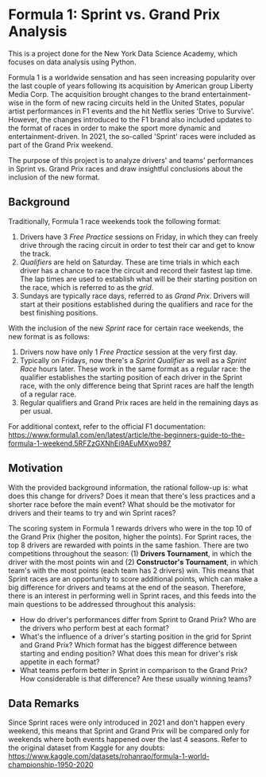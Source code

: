 # Formula 1: Sprint vs. Grand Prix Analysis

This is a project done for the New York Data Science Academy, which focuses on data analysis using Python.

Formula 1 is a worldwide sensation and has seen increasing popularity over the last couple of years following its acquisition by American group Liberty Media Corp. The acquisition brought changes to the brand entertainment-wise in the form of new racing circuits held in the United States, popular artist performances in F1 events and the hit Netflix series 'Drive to Survive'. However, the changes introduced to the F1 brand also included updates to the format of races in order to make the sport more dynamic and entertainment-driven. In 2021, the so-called 'Sprint' races were included as part of the Grand Prix weekend. 

The purpose of this project is to analyze drivers' and teams' performances in Sprint vs. Grand Prix races and draw insightful conclusions about the inclusion of the new format.

## Background

Traditionally, Formula 1 race weekends took the following format: 
  1. Drivers have 3 _Free Practice_ sessions on Friday, in which they can freely drive through the racing circuit in order to test their car and get to know the track.
  2. _Qualifiers_ are held on Saturday. These are time trials in which each driver has a chance to race the circuit and record their fastest lap time. The lap times are used to establish what will be their starting position on the race, which is referred to as the _grid_.
  3. Sundays are typically race days, referred to as _Grand Prix_. Drivers will start at their positions established during the qualifiers and race for the best finishing positions.

With the inclusion of the new _Sprint_ race for certain race weekends, the new format is as follows:
  1. Drivers now have only 1 _Free Practice_ session at the very first day.
  2. Typically on Fridays, now there's a _Sprint Qualifier_ as well as a _Sprint Race_ hours later. These work in the same format as a regular race: the qualifier establishes the starting position of each driver in the Sprint race, with the only difference being that Sprint races are half the length of a regular race.
  3. Regular qualifiers and Grand Prix races are held in the remaining days as per usual.

For additional context, refer to the official F1 documentation: https://www.formula1.com/en/latest/article/the-beginners-guide-to-the-formula-1-weekend.5RFZzGXNhEi9AEuMXwo987

## Motivation

With the provided background information, the rational follow-up is: what does this change for drivers? Does it mean that there's less practices and a shorter race before the main event? What should be the motivator for drivers and their teams to try and win Sprint races?

The scoring system in Formula 1 rewards drivers who were in the top 10 of the Grand Prix (higher the positon, higher the points). For Sprint races, the top 8 drivers are rewarded with points in the same fashion. There are two competitions throughout the season: (1) **Drivers Tournament**, in which the driver with the most points win and (2) **Constructor's Tournament**, in which team's with the most points (each team has 2 drivers) win. This means that Sprint races are an opportunity to score additional points, which can make a big difference for drivers and teams at the end of the season. Therefore, there is an interest in performing well in Sprint races, and this feeds into the main questions to be addressed throughout this analysis:

  - How do driver's performances differ from Sprint to Grand Prix? Who are the drivers who perform best at each format?
  - What's the influence of a driver's starting position in the grid for Sprint and Grand Prix? Which format has the biggest difference between starting and ending position? What does this mean for driver's risk appetite in each format?
  - What teams perform better in Sprint in comparison to the Grand Prix? How considerable is that difference? Are these usually winning teams?

## Data Remarks

Since Sprint races were only introduced in 2021 and don't happen every weekend, this means that Sprint and Grand Prix will be compared only for weekends where both events happened over the last 4 seasons. Refer to the original dataset from Kaggle for any doubts: https://www.kaggle.com/datasets/rohanrao/formula-1-world-championship-1950-2020

  
